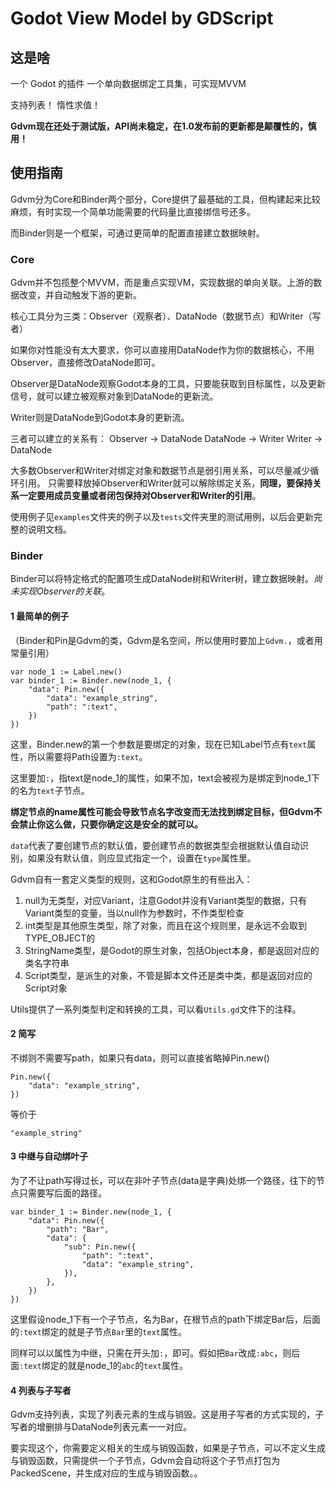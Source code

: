 # Godot View Model by GDScript

## 这是啥

一个 Godot 的插件
一个单向数据绑定工具集，可实现MVVM

支持列表！
惰性求值！

**Gdvm现在还处于测试版，API尚未稳定，在1.0发布前的更新都是颠覆性的，慎用！**

## 使用指南

Gdvm分为Core和Binder两个部分，Core提供了最基础的工具，但构建起来比较麻烦，有时实现一个简单功能需要的代码量比直接绑信号还多。

而Binder则是一个框架，可通过更简单的配置直接建立数据映射。

### Core

Gdvm并不包揽整个MVVM，而是重点实现VM，实现数据的单向关联。上游的数据改变，并自动触发下游的更新。

核心工具分为三类：Observer（观察者）、DataNode（数据节点）和Writer（写者）

如果你对性能没有太大要求，你可以直接用DataNode作为你的数据核心，不用Observer，直接修改DataNode即可。

Observer是DataNode观察Godot本身的工具，只要能获取到目标属性，以及更新信号，就可以建立被观察对象到DataNode的更新流。

Writer则是DataNode到Godot本身的更新流。

三者可以建立的关系有：
Observer -> DataNode
DataNode -> Writer
Writer -> DataNode

大多数Observer和Writer对绑定对象和数据节点是弱引用关系，可以尽量减少循环引用。
只需要释放掉Observer和Writer就可以解除绑定关系，**同理，要保持关系一定要用成员变量或者闭包保持对Observer和Writer的引用**。

使用例子见`examples`文件夹的例子以及`tests`文件夹里的测试用例，以后会更新完整的说明文档。

### Binder

Binder可以将特定格式的配置项生成DataNode树和Writer树，建立数据映射。*尚未实现Observer的关联*。


#### 1 最简单的例子

（Binder和Pin是Gdvm的类，Gdvm是名空间，所以使用时要加上`Gdvm.`，或者用常量引用）

```gdscript
var node_1 := Label.new()
var binder_1 := Binder.new(node_1, {
	"data": Pin.new({
		"data": "example_string",
		"path": ":text",
	})
})
```
这里，Binder.new的第一个参数是要绑定的对象，现在已知Label节点有`text`属性，所以需要将Path设置为`:text`。

这里要加`:`，指text是node_1的属性，如果不加，text会被视为是绑定到node_1下的名为`text`子节点。

**绑定节点的name属性可能会导致节点名字改变而无法找到绑定目标，但Gdvm不会禁止你这么做，只要你确定这是安全的就可以。**

`data`代表了要创建节点的默认值，要创建节点的数据类型会根据默认值自动识别，如果没有默认值，则应显式指定一个，设置在`type`属性里。

Gdvm自有一套定义类型的规则，这和Godot原生的有些出入：
1. null为无类型，对应Variant，注意Godot并没有Variant类型的数据，只有Variant类型的变量，当以null作为参数时，不作类型检查
2. int类型是其他原生类型，除了对象，而且在这个规则里，是永远不会取到TYPE_OBJECT的
3. StringName类型，是Godot的原生对象，包括Object本身，都是返回对应的类名字符串
4. Script类型，是派生的对象，不管是脚本文件还是类中类，都是返回对应的Script对象

Utils提供了一系列类型判定和转换的工具，可以看`Utils.gd`文件下的注释。

#### 2 简写
不绑则不需要写path，如果只有data，则可以直接省略掉Pin.new()
```gdscript
Pin.new({
	"data": "example_string",
})
```
等价于
```gdscript
"example_string"
```

#### 3 中继与自动绑叶子

为了不让path写得过长，可以在非叶子节点(data是字典)处绑一个路径，往下的节点只需要写后面的路径。
```gdscript
var binder_1 := Binder.new(node_1, {
	"data": Pin.new({
		"path": "Bar",
		"data": {
			"sub": Pin.new({
				"path": ":text",
				"data": "example_string",
			}),
		},
	})
})
```
这里假设node_1下有一个子节点，名为Bar，在根节点的path下绑定Bar后，后面的`:text`绑定的就是子节点`Bar`里的`text`属性。

同样可以以属性为中继，只需在开头加`:`，即可。假如把`Bar`改成`:abc`，则后面`:text`绑定的就是node_1的`abc`的`text`属性。

#### 4 列表与子写者

Gdvm支持列表，实现了列表元素的生成与销毁。这是用子写者的方式实现的，子写者的增删排与DataNode列表元素一一对应。

要实现这个，你需要定义相关的生成与销毁函数，如果是子节点，可以不定义生成与销毁函数，只需提供一个子节点，Gdvm会自动将这个子节点打包为PackedScene，并生成对应的生成与销毁函数。。
